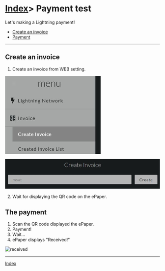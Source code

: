 # [Index](index.html)> Payment test

Let's making a Lightning payment!

* [Create an invoice](#create-an-invoice)
* [Payment](#payment)

----

## Create an invoice

1. Create an invoice from WEB setting.

![create invoice menu](images/menu_invoice_create.jpg)  
  
![create invoice menu](images/create_invoice.jpg)

2. Wait for displaying the QR code on the ePaper.

## The payment

1. Scan the QR code displayed the ePaper.
2. Payment!
3. Wait...
4. ePaper displays "Received!"

![received](images/received.jpg)

----

[Index](index.html)
